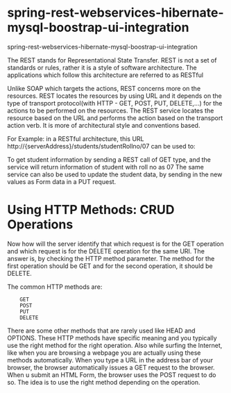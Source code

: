 # spring-rest-webservices-hibernate-mysql-boostrap-ui-integration
spring-rest-webservices-hibernate-mysql-boostrap-ui-integration

  The REST stands for Representational State Transfer. REST is not a set of standards or rules, rather it is a style of software architecture. The applications which follow this architecture are referred to as RESTful

Unlike SOAP which targets the actions, REST concerns more on the resources. REST locates the resources by using URL and it depends on the type of transport protocol(with HTTP - GET, POST, PUT, DELETE,...) for the actions to be performed on the resources. The REST service locates the resource based on the URL and performs the action based on the transport action verb. It is more of architectural style and conventions based.

  For Example: in a RESTful architecture, this URL http://{serverAddress}/students/studentRollno/07 can be used to:

To get student information by sending a REST call of GET type, and the service will return information of student with roll no as 07
The same service can also be used to update the student data, by sending in the new values as Form data in a PUT request.

# Using HTTP Methods: CRUD Operations
  Now how will the server identify that which request is for the GET operation and which request is for the DELETE operation for the same URI. The answer is, by checking the HTTP method parameter. The method for the first operation should be GET and for the second operation, it should be DELETE.

  The common HTTP methods are:

		GET
		POST
		PUT
		DELETE
There are some other methods that are rarely used like HEAD and OPTIONS. These HTTP methods have specific meaning and you typically use the right method for the right operation. Also while surfing the Internet, like when you are browsing a webpage you are actually using these methods automatically. When you type a URL in the address bar of your browser, the browser automatically issues a GET request to the browser. When u submit an HTML Form, the browser uses the POST request to do so. The idea is to use the right method depending on the operation.
